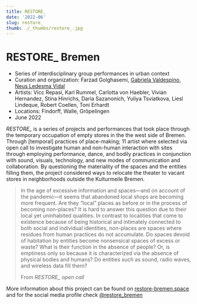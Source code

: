 ```yaml
---
title: RESTORE_
date: '2022-06'
slug: restore_
thumb: ./_thumbs/restore_.jpg
---
```


# RESTORE_ Bremen

- Series of interdisciplinary group performances in urban context
- Curation and organization: Farzad Golghasemi, [Gabriela Valdespino](https://gvaldespino.xyz), [Neus Ledesma Vidal](https://www.neusledesma.eu/)
- Artists: Vicc Repasi, Karl Rummel, Carlotta von Haebler, Vivian Hernandez, Stina Hinrichs, Daria Sazanonich, Yuliya Tsviatkova, Liesl Lindeque, Robert Coellen, Toni Erhardt
- Locations: Findorff, Walle, Gröpelingen
- June 2022

*RESTORE_* is a series of projects and performances that took place through the temporary occupation of empty stores in the the west side of Bremen. Through [temporal] practices of place-making; 11 artist where selected via open call to investigate human and non-human interaction with sites through employing performance, dance, and bodily practices in conjunction with sound, visuals, technology, and new modes of communication and collaboration. By questioning the materiality of the spaces and the entities filling them, the project considered ways to relocate the theater to vacant stores in neighborhoods outside the Kulturmeile Bremen.

<div class="gallery restore" data-credits="Selected captions from the performances. Photos by Jiye Lee"></div>

> In the age of excessive information and spaces—and on account of the pandemic—it seems that abandoned local shops are becoming more frequent. Are they “local” places as before or in the process of becoming non-places? It is hard to answer this question due to their local yet uninhabited qualities. In contrast to localities that come to existence because of being historical and intimately connected to both social and individual identities, non-places are spaces where residues from human practices do not accumulate. Do spaces devoid of habitation by entities become nonsensical spaces of excess or waste? What is their function in the absence of people? Or, is emptiness only so because it is characterized via the absence of physical bodies and humans? Do entities such as sound, radio waves, and wireless data fill them?
>
> From *RESTORE_ open call*

More information about this project can be found on [restore-bremen.space](https://restore-bremen.space) and for the social media profile check [@restore_bremen](https://www.instagram.com/restore_bremen/)



<div class="gallery restore-web" data-credits="Screen captures of RESTORE_ desktop website developed by Farzad Golghasemi"></div>